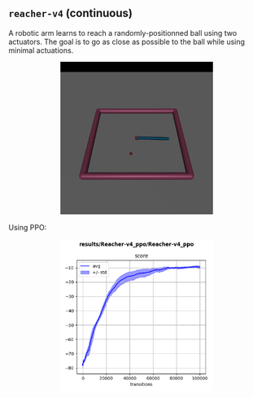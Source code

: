 ## `reacher-v4` (continuous)

A robotic arm learns to reach a randomly-positionned ball using two actuators. The goal is to go as close as possible to the ball while using minimal actuations.

<p align="center">
  <img width="300" alt="" src="good.gif">
</p>

Using PPO:

<p align="center">
  <img width="300" alt="" src="ppo.png">
</p>
